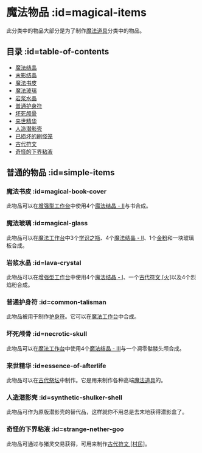 # 魔法物品 :id=magical-items

此分类中的物品大部分是为了制作[魔法道具](/Magical-Gadgets)分类中的物品。

## 目录 :id=table-of-contents

- [魔法结晶](/Lumps)
- [末影结晶](/Lumps)
- [魔法书皮](#magical-book-cover)
- [魔法玻璃](#magical-glass)
- [岩浆水晶](#lava-crystal)
- [普通护身符](#common-talisman)
- [坏死颅骨](#necrotic-skull)
- [来世精华](#essence-of-afterlife)
- [人造潜影壳](#synthetic-shulker-shell)
- [已损坏的刷怪笼](/Broken-Spawner)
- [古代符文](/Ancient-Runes)
- [奇怪的下界粘液](#strange-nether-goo)

## 普通的物品 :id=simple-items

### 魔法书皮 :id=magical-book-cover

此物品可以在[增强型工作台](/Enhanced-Crafting-Table)中使用4个[魔法结晶 - II](/Lumps)与书合成。

### 魔法玻璃 :id=magical-glass

此物品可以在[魔法工作台](/Magic-Workbench)中3个[学识之瓶](/Flask-of-Knowledge)、4个[魔法结晶 - II](/Lumps)、1个[金粉](/Dusts)和一块玻璃板合成。

### 岩浆水晶 :id=lava-crystal

此物品可以在[增强型工作台](/Enhanced-Crafting-Table)中使用4个[魔法结晶 - I](/Lumps)、一个[古代符文 \[火\]](/ancient-runes)以及4个烈焰粉合成。

### 普通护身符 :id=common-talisman

此物品被用于制作[护身符](/Talismans)。它可以在[魔法工作台](/Magic-Workbench)中合成。

### 坏死颅骨 :id=necrotic-skull

此物品可以在[魔法工作台](/Magic-Workbench)中使用4个[魔法结晶 - III](/Lumps)与一个凋零骷髅头颅合成。

### 来世精华 :id=essence-of-afterlife

此物品可以在[古代祭坛](/Ancient-Altar)中制作。它是用来制作各种高端[魔法道具](/Magical-Gadgets)的。

### 人造潜影壳 :id=synthetic-shulker-shell

此物品可作为原版潜影壳的替代品，这样就你不用总是去末地获得潜影盒了。

### 奇怪的下界粘液 :id=strange-nether-goo

此物品可通过与猪灵交易获得，可用来制作[古代符文 \[村民\]](/Ancient-Runes)。

